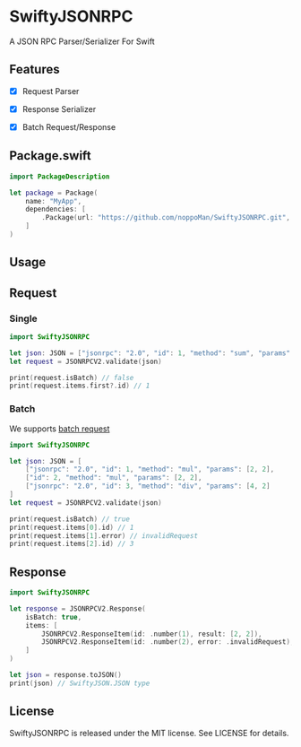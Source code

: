 # SwiftyJSONRPC
A JSON RPC Parser/Serializer For Swift

## Features
- [x] Request Parser
- [x] Response Serializer
- [x] Batch Request/Response


## Package.swift
```swift
import PackageDescription

let package = Package(
    name: "MyApp",
    dependencies: [
        .Package(url: "https://github.com/noppoMan/SwiftyJSONRPC.git", majorVersion: 0, minor: 1),
    ]
)
```

## Usage

## Request

### Single

```swift
import SwiftyJSONRPC

let json: JSON = ["jsonrpc": "2.0", "id": 1, "method": "sum", "params": [1, 1]]
let request = JSONRPCV2.validate(json)

print(request.isBatch) // false
print(request.items.first?.id) // 1
```

### Batch

We supports [batch request](http://www.jsonrpc.org/specification#batch)

```swift
import SwiftyJSONRPC

let json: JSON = [
    ["jsonrpc": "2.0", "id": 1, "method": "mul", "params": [2, 2],
    ["id": 2, "method": "mul", "params": [2, 2],
    ["jsonrpc": "2.0", "id": 3, "method": "div", "params": [4, 2]
]
let request = JSONRPCV2.validate(json)

print(request.isBatch) // true
print(request.items[0].id) // 1
print(request.items[1].error) // invalidRequest
print(request.items[2].id) // 3
```

## Response

```swift
import SwiftyJSONRPC

let response = JSONRPCV2.Response(
    isBatch: true,
    items: [
        JSONRPCV2.ResponseItem(id: .number(1), result: [2, 2]),
        JSONRPCV2.ResponseItem(id: .number(2), error: .invalidRequest),
    ]
)

let json = response.toJSON()
print(json) // SwiftyJSON.JSON type
```

## License
SwiftyJSONRPC is released under the MIT license. See LICENSE for details.
